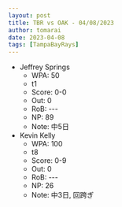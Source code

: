 ```yaml
---
layout: post
title: TBR vs OAK - 04/08/2023
author: tomarai
date: 2023-04-08
tags: [TampaBayRays]
---
```


* Jeffrey Springs
	- WPA: 50
	- t1
	- Score: 0-0
	- Out: 0
	- RoB: ---
	- NP: 89
	- Note: 中5日
* Kevin Kelly
	- WPA: 100
	- t8
	- Score: 0-9
	- Out: 0
	- RoB: ---
	- NP: 26
	- Note: 中3日, 回跨ぎ

